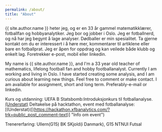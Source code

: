 ```yaml
---
permalink: /about/
title: "About"
---
```


{{ site.author.name }} heter jeg, og er en 33 år gammel matematikklærer, fotballfan og hobbyanalytiker. Jeg bor og jobber i Oslo. Jeg er fotballnerd, og nå har jeg begynt å lage analyser. Dødballer er min spesialitet. Ta gjerne kontakt om du er interessert i å høre mer, kommentarer til artiklene eller bare en fotballprat. Jeg er åpen for oppdrag og kan veilede både klubb og enkelt lag. Foretrekker e-post, mobil eller linkedin. 

My name is  {{ site.author.name }}, and I'm a 33 year old teacher of mathematics, lifelong football fan and hobby footballanalyst. Currently I am working and living in Oslo. I have started creating some analysis, and I am curious about learning new things. Feel free to comment or make contact. I am available for assignment, short and long term. Preferably-e-mail or linkedin.

Kurs og utdanning: 
UEFA B 
Statsbomb:Introduksjonkurs til fotballanalyse. [(Understat)]([(https://courses.statsbomb.com/certificates/pxcspldijl)] "Kurssertifikat")
Deltakelse på hacktathon, event med fotballanalyse: [(Understat)([(https://hackathon.xfbanalytics.com/?trk=public_post_comment-text)] "Info om event")

Trenererfaring: 
Ullern(G15)
BK SKjold(i Danmark), G15
NTNUI Futsal
